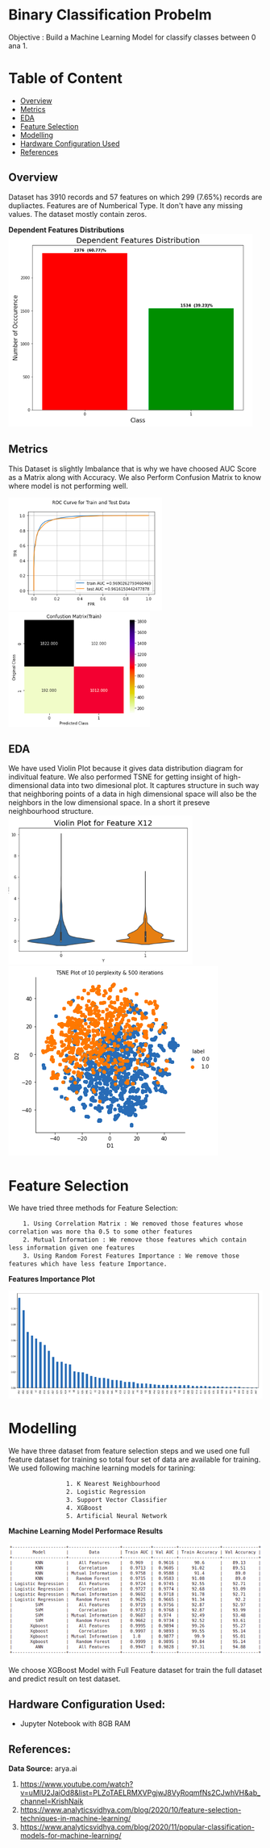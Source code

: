 # Binary Classification Probelm 
Objective : Build a Machine Learning Model for classify classes between 0 ana 1.

# Table of Content
*   [Overview](#Overview)
*   [Metrics](#Metrics)
*   [EDA](#EDA)
*   [Feature Selection](#Feature-Selection)
*   [Modelling](#Modelling)
*   [Hardware Configuration Used](#Hardware-Configuration-Used)
*   [References](#References)

## Overview

Dataset has 3910 records and 57 features on which 299 (7.65%) records are dupliactes.
Features are of Numberical Type. It don't have any missing values. The dataset mostly contain zeros.

**Dependent Features Distributions**
![Data Overview](https://github.com/salmaan-azam/BinaryClassification/blob/main/image/1.png)

## Metrics

This Dataset is slightly Imbalance that is why we have choosed AUC Score as a Matrix along with Accuracy. We also Perform Confusion Matrix to know where model is not performing well.

![Data Overview](https://github.com/salmaan-azam/BinaryClassification/blob/main/image/10.png)
![Data Overview](https://github.com/salmaan-azam/BinaryClassification/blob/main/image/11.png)


## EDA

We have used Violin Plot because it gives data distribution diagram for indivitual feature.
We also performed TSNE for getting insight of high-dimensional data into two dimesional plot.
It captures structure in such way that neighboring points of a data in high dimensional space 
will also be the neighbors in the low dimensional space. In a short it preseve neighbourhood structure.
![Data Overview](https://github.com/salmaan-azam/BinaryClassification/blob/main/image/2.png)
![Data Overview](https://github.com/salmaan-azam/BinaryClassification/blob/main/image/3.png)

# Feature Selection

We have tried three methods for Feature Selection:

        1. Using Correlation Matrix : We removed those features whose correlation was more tha 0.5 to some other features 
        2. Mutual Information : We remove those features which contain less information given one features
        3. Using Random Forest Features Importance : We remove those features which have less feature Importance.
        
**Features Importance Plot**
                      
![Data Overview](https://github.com/salmaan-azam/BinaryClassification/blob/main/image/7.png)    


# Modelling

We have three dataset from feature selection steps and we used one full feature dataset for training so
total four set of data are available for training. We used following machine learning models for tarining:

                    1. K Nearest Neighbourhood
                    2. Logistic Regression
                    3. Support Vector Classifier
                    4. XGBoost
                    5. Artificial Neural Network
                                          
**Machine Learning Model Performace Results**

![Data Overview](https://github.com/salmaan-azam/BinaryClassification/blob/main/image/12.png) 

We choose XGBoost Model with Full Feature dataset for train the full dataset and predict result on test dataset.


## Hardware Configuration Used:
* Jupyter Notebook with 8GB RAM

## References:

**Data Source:** arya.ai

1. https://www.youtube.com/watch?v=uMlU2JaiOd8&list=PLZoTAELRMXVPgjwJ8VyRoqmfNs2CJwhVH&ab_channel=KrishNaik
2. https://www.analyticsvidhya.com/blog/2020/10/feature-selection-techniques-in-machine-learning/
3. https://www.analyticsvidhya.com/blog/2020/11/popular-classification-models-for-machine-learning/


